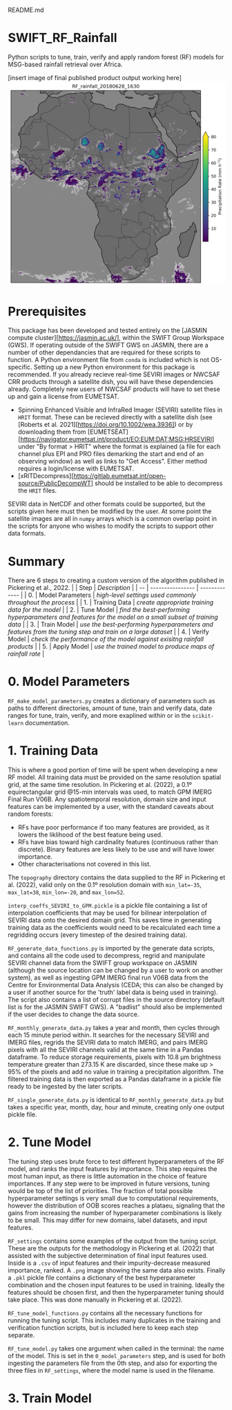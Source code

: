README.md


# SWIFT_RF_Rainfall
Python scripts to tune, train, verify and apply random forest (RF) models for MSG-based rainfall retrieval over Africa.

[insert image of final published product output working here]
![An example of the SWIFT RF Rainfall algorithm output](https://github.com/Benblob688/SWIFT_RF_Rainfall/raw/main/RF_rainfall_20180628_1630.png)

# Prerequisites
This package has been developed and tested entirely on the [JASMIN compute cluster][https://jasmin.ac.uk/], within the SWIFT Group Workspace (GWS). If operating outside of the SWIFT GWS on JASMIN, there are a number of other dependancies that are required for these scripts to function. A Python environment file from `conda` is included which is not OS-specific. Setting up a new Python environment for this package is recommended. 
If you already recieve real-time SEVIRI images or NWCSAF CRR products through a satellite dish, you will have these dependencies already. Completely new users of NWCSAF products will have to set these up and gain a license from EUMETSAT.
- Spinning Enhanced Visible and InfraRed Imager (SEVIRI) satellite files in `HRIT` format. These can be recieved directly with a satellite dish (see [Roberts et al. 2021][https://doi.org/10.1002/wea.3936]) or by downloading them from [EUMETSEAT][https://navigator.eumetsat.int/product/EO:EUM:DAT:MSG:HRSEVIRI] under "By format > HRIT" where the format is explained (a file for each channel plus EPI and PRO files demarking the start and end of an observing window) as well as links to "Get Access". Either method requires a login/license with EUMETSAT.
- [xRITDecompress][https://gitlab.eumetsat.int/open-source/PublicDecompWT] should be installed to be able to decompress the `HRIT` files.

SEVIRI data in NetCDF and other formats could be supported, but the scripts given here must then be modified by the user. At some point the satellite images are all in `numpy` arrays which is a common overlap point in the scripts for anyone who wishes to modify the scripts to support other data formats.

# Summary
There are 6 steps to creating a custom version of the algorithm published in Pickering et al., 2022.
|    | Step             | _Description_ |
| -- | ---------------- | ------------- |
| 0. | Model Parameters | _high-level settings used commonly throughout the process_ |
| 1. | Training Data    | _create appropriate training data for the model_ |
| 2. | Tune Model       | _find the best-performing hyperparameters and features for the model on a small subset of training data_ |
| 3. | Train Model      | _use the best-performing hyperparameters and features from the tuning step and train on a large dataset_ |
| 4. | Verify Model     | _check the performance of the model against exisitng rainfall products_ |
| 5. | Apply Model      | _use the trained model to produce maps of rainfall rate_ |

# 0. Model Parameters
`RF_make_model_parameters.py` creates a dictionary of parameters such as paths to different directories, amount of tune, train and verify data, date ranges for tune, train, verify, and more exaplined within or in the `scikit-learn` documentation.

# 1. Training Data
This is where a good portion of time will be spent when developing a new RF model. All training data must be provided on the same resolution spatial grid, at the same time resolution. In Pickering et al. (2022), a 0.1º equirectangular grid @15-min intervals was used, to match GPM IMERG Final Run V06B. Any spatiotemporal resolution, domain size and input features can be implemented by a user, with the standard caveats about random forests:
- RFs have poor performance if too many features are provided, as it lowers the liklihood of the best feature being used.
- RFs have bias toward high cardinality features (continuous rather than discrete). Binary features are less likely to be use and will have lower importance.
- Other characterisations not covered in this list.

The `topography` directory contains the data supplied to the RF in Pickering et al. (2022), valid only on the 0.1º resolution domain with `min_lat=-35`, `max_lat=38`, `min_lon=-20`, and `max_lon=52`.

`interp_coeffs_SEVIRI_to_GPM.pickle` is a pickle file containing a list of interpolation coefficients that may be used for bilinear interpolation of SEVIRI data onto the desired domain grid. This saves time in generating training data as the coefficients would need to be recalculated each time a regridding occurs (every timestep of the desired training data).

`RF_generate_data_functions.py` is imported by the generate data scripts, and contains all the code used to decompress, regrid and manipulate SEVIRI channel data from the SWIFT group workspace on JASMIN (although the source location can be changed by a user to work on another system), as well as ingesting GPM IMERG final run V06B data from the Centre for Environmental Data Analysis (CEDA; this can also be changed by a user if another source for the 'truth' label data is being used in training). The script also contains a list of corrupt files in the source directory (default list is for the JASMIN SWIFT GWS). A "badlist" should also be implemented if the user decides to change the data source.

`RF_monthly_generate_data.py` takes a year and month, then cycles through each 15 minute period within. It searches for the necessary SEVIRI and IMERG files, regrids the SEVIRI data to match IMERG, and pairs IMERG pixels with all the SEVIRI channels valid at the same time in a Pandas dataframe. To reduce storage requirements, pixels with 10.8 µm brightness temperature greater than 273.15 K are discarded, since these make up > 95% of the pixels and add no value in training a precipitation algorithm. The filtered training data is then exported as a Pandas dataframe in a pickle file ready to be ingested by the later scripts.

`RF_single_generate_data.py` is identical to `RF_monthly_generate_data.py` but takes a specific year, month, day, hour and minute, creating only one output pickle file.

# 2. Tune Model
The tuning step uses brute force to test different hyperparameters of the RF model, and ranks the input features by importance. This step requires the most human input, as there is little automation in the choice of feature importances. If any step were to be improved in future versions, tuning would be top of the list of priorities. The fraction of total possible hyperparameter settings is very small due to computational requirements, however the distribution of OOB scores reaches a plataeu, signaling that the gains from increasing the number of hyperparameter combinations is likely to be small. This may differ for new domains, label datasets, and input features.

`RF_settings` contains some examples of the output from the tuning script. These are the outputs for the methodology in Pickering et al. (2022) that assisted with the subjective determination of final input features used. Inside is a `.csv` of input features and their impurity-decrease measured importance, ranked. A `.png` image showing the same data also exists. Finally a `.pkl` pickle file contains a dictionary of the best hyperparameter combination and the chosen input features to be used in training. Ideally the features should be chosen first, and then the hyperparameter tuning should take place. This was done manually in Pickering et al. (2022).

`RF_tune_model_functions.py` contains all the necessary functions for running the tuning script. This includes many duplicates in the training and verification function scripts, but is included here to keep each step separate.

`RF_tune_model.py` takes one argument when called in the terminal: the name of the model. This is set in the `0_model_parameters` step, and is used for both ingesting the parameters file from the 0th step, and also for exporting the three files in `RF_settings`, where the model name is used in the filename.

# 3. Train Model


